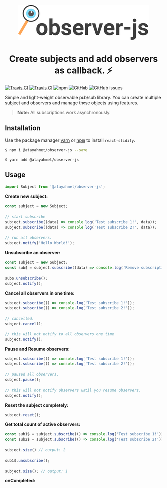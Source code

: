 <br />
<p align="center">
  <a href="https://github.com/chakra-ui/chakra-ui/tree/master/logo">
    <img src="/logo.png" alt="observer-js" />
  </a>
</p>

<h1 align="center">Create subjects and add observers as callback. ⚡️</h1>

[![Travis CI](https://img.shields.io/travis/atayahmet/observer-js?style=flat-square)](https://img.shields.io/travis/atayahmet/observer-js?style=flat-square) [![Travis CI](https://img.shields.io/npm/v/@atayahmet/observer-js?style=flat-square)](https://img.shields.io/npm/v/@atayahmet/observer-js?style=flat-square) ![npm](https://img.shields.io/npm/dw/@atayahmet/observer-js?style=flat-square) ![GitHub](https://img.shields.io/github/license/atayahmet/observer-js?style=flat-square) ![GitHub issues](https://img.shields.io/github/issues/atayahmet/observer-js?style=flat-square)

Simple and light-weight observable pub/sub library. You can create multiple subject and observers and manage these objects using features.

>**Note:** All subscriptions work asynchronously.

## Installation

Use the package manager [yarn](https://yarnpkg.com/) or [npm](https://www.npmjs.com) to install `react-slidify`.

```sh
$ npm i @atayahmet/observer-js --save
```

```sh
$ yarn add @atayahmet/observer-js
```

## Usage
```js
import Subject from '@atayahmet/observer-js';
```

**Create new subject:**

```js
const subject = new Subject;

// start subscribe
subject.subscribe((data) => console.log('Test subscribe 1!', data));
subject.subscribe((data) => console.log('Test subscribe 2!', data));

// run all observers.
subject.notify('Hello World!');
```

**Unsubscribe an observer:**

```js
const subject = new Subject;
const sub$ = subject.subscribe((data) => console.log('Remove subscription!', data));

sub$.unsubscribe();
subject.notify();
```

**Cancel all observers in one time:**

```js
subject.subscribe(() => console.log('Test subscribe 1!'));
subject.subscribe(() => console.log('Test subscribe 2!'));

// cancelled.
subject.cancel();

// this will not notify to all observers one time
subject.notify();
```

**Pause and Resume observers:**

```js
subject.subscribe(() => console.log('Test subscribe 1!'));
subject.subscribe(() => console.log('Test subscribe 2!'));

// paused all observers.
subject.pause();

// this will not notify observers until you resume observers.
subject.notify();
```

**Reset the subject completely:**

```js
subject.reset();
```

**Get total count of active observers:**

```js
const sub1$ = subject.subscribe(() => console.log('Test subscribe 1!'));
const sub2$ = subject.subscribe(() => console.log('Test subscribe 2!'));

subject.size() // output: 2

sub1$.unsubscribe();

subject.size(); // output: 1
```

**onCompleted:**
